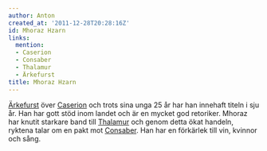 ```yaml
---
author: Anton
created_at: '2011-12-28T20:28:16Z'
id: Mhoraz Hzarn
links:
  mention:
  - Caserion
  - Consaber
  - Thalamur
  - Ärkefurst
title: Mhoraz Hzarn
---
```


[Ärkefurst] över [Caserion] och trots sina unga 25 år har han innehaft titeln i sju år. Han har gott
stöd inom landet och är en mycket god retoriker. Mhoraz har knutit starkare band till [Thalamur] och
genom detta ökat handeln, ryktena talar om en pakt mot [Consaber]. Han har en förkärlek till vin,
kvinnor och sång.

  [Ärkefurst]: Ärkefurst
  [Caserion]: Caserion
  [Thalamur]: Thalamur
  [Consaber]: Consaber
